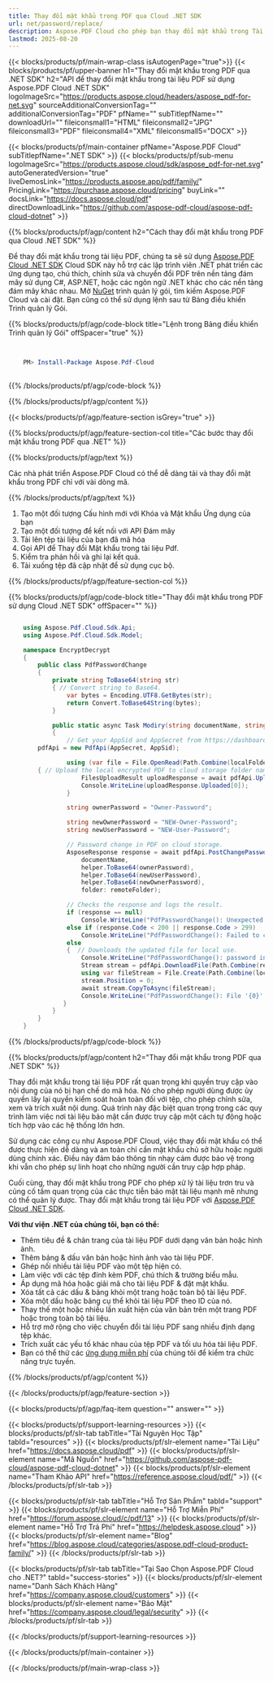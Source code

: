 ```yaml
---
title: Thay đổi mật khẩu trong PDF qua Cloud .NET SDK
url: net/password/replace/
description: Aspose.PDF Cloud cho phép bạn thay đổi mật khẩu trong Tài liệu PDF. Kiểm tra mã nguồn .NET để thay đổi mật khẩu trong tệp PDF.
lastmod: 2025-08-20
---
```


{{< blocks/products/pf/main-wrap-class isAutogenPage="true">}}
{{< blocks/products/pf/upper-banner h1="Thay đổi mật khẩu trong PDF qua .NET SDK" h2="API để thay đổi mật khẩu trong tài liệu PDF sử dụng Aspose.PDF Cloud .NET SDK" logoImageSrc="https://products.aspose.cloud/headers/aspose_pdf-for-net.svg" sourceAdditionalConversionTag="" additionalConversionTag="PDF" pfName="" subTitlepfName="" downloadUrl="" fileiconsmall1="HTML" fileiconsmall2="JPG" fileiconsmall3="PDF" fileiconsmall4="XML" fileiconsmall5="DOCX" >}}

{{< blocks/products/pf/main-container pfName="Aspose.PDF Cloud" subTitlepfName=".NET SDK" >}}
{{< blocks/products/pf/sub-menu logoImageSrc="https://products.aspose.cloud/sdk/aspose_pdf-for-net.svg"
autoGeneratedVersion="true"
liveDemosLink="https://products.aspose.app/pdf/family/" PricingLink="https://purchase.aspose.cloud/pricing" buyLink="" docsLink="https://docs.aspose.cloud/pdf"  directDownloadLink="https://github.com/aspose-pdf-cloud/aspose-pdf-cloud-dotnet" >}}

{{% blocks/products/pf/agp/content h2="Cách thay đổi mật khẩu trong PDF qua Cloud .NET SDK" %}}

Để thay đổi mật khẩu trong tài liệu PDF, chúng ta sẽ sử dụng
[Aspose.PDF Cloud .NET SDK](https://products.aspose.cloud/pdf/net/)
Cloud SDK này hỗ trợ các lập trình viên .NET phát triển các ứng dụng tạo, chú thích, chỉnh sửa và chuyển đổi PDF trên nền tảng đám mây sử dụng C#, ASP.NET,
hoặc các ngôn ngữ .NET khác cho các nền tảng đám mây khác nhau. Mở
[NuGet](https://www.nuget.org/packages/Aspose.Pdf-Cloud)
trình quản lý gói, tìm kiếm
Aspose.PDF Cloud
và cài đặt. Bạn cũng có thể sử dụng lệnh sau từ Bảng điều khiển Trình quản lý Gói.


{{% blocks/products/pf/agp/code-block title="Lệnh trong Bảng điều khiển Trình quản lý Gói" offSpacer="true" %}}

```powershell

     
    PM> Install-Package Aspose.Pdf-Cloud
     

```


{{% /blocks/products/pf/agp/code-block %}}

{{% /blocks/products/pf/agp/content %}}

{{< blocks/products/pf/agp/feature-section isGrey="true" >}}

{{% blocks/products/pf/agp/feature-section-col title="Các bước thay đổi mật khẩu trong PDF qua .NET" %}}

{{% blocks/products/pf/agp/text %}}

Các nhà phát triển Aspose.PDF Cloud có thể dễ dàng tải và thay đổi mật khẩu trong PDF chỉ với vài dòng mã.

{{% /blocks/products/pf/agp/text %}}

1. Tạo một đối tượng Cấu hình mới với Khóa và Mật khẩu Ứng dụng của bạn
1. Tạo một đối tượng để kết nối với API Đám mây
1. Tải lên tệp tài liệu của bạn đã mã hóa
1. Gọi API để Thay đổi Mật khẩu trong tài liệu Pdf.
1. Kiểm tra phản hồi và ghi lại kết quả.
1. Tải xuống tệp đã cập nhật để sử dụng cục bộ.

{{% /blocks/products/pf/agp/feature-section-col %}}

{{% blocks/products/pf/agp/code-block title="Thay đổi mật khẩu trong PDF sử dụng Cloud .NET SDK" offSpacer="" %}}

```cs

    using Aspose.Pdf.Cloud.Sdk.Api;
    using Aspose.Pdf.Cloud.Sdk.Model;

    namespace EncryptDecrypt
    {
        public class PdfPasswordChange
        {
            private string ToBase64(string str)
            { // Convert string to Base64. 
                var bytes = Encoding.UTF8.GetBytes(str);
                return Convert.ToBase64String(bytes);
            }

            public static async Task Modiry(string documentName, string outputName, staring localFolder, string remoteFolder)
            {
                // Get your AppSid and AppSecret from https://dashboard.aspose.cloud (free registration required). 
		pdfApi = new PdfApi(AppSecret, AppSid);

                using (var file = File.OpenRead(Path.Combine(localFolder, documentName)))
		{ // Upload the local encrypted PDF to cloud storage folder name.
                    FilesUploadResult uploadResponse = await pdfApi.UploadFileAsync(Path.Combine(remoteFolder, documentName), documentName);
                    Console.WriteLine(uploadResponse.Uploaded[0]);
                }

                string ownerPassword = "Owner-Password";

                string newOwnerPassword = "NEW-Owner-Password";
                string newUserPassword = "NEW-User-Password";

                // Password change in PDF on cloud storage.
                AsposeResponse response = await pdfApi.PostChangePasswordDocumentInStorageAsync(
                    documentName,
                    helper.ToBase64(ownerPassword),
                    helper.ToBase64(newUserPassword),
                    helper.ToBase64(newOwnerPassword),
                    folder: remoteFolder);

                // Checks the response and logs the result.
                if (response == null)
                    Console.WriteLine("PdfPasswordChange(): Unexpected error!");
                else if (response.Code < 200 || response.Code > 299)
                    Console.WriteLine("PdfPasswordChange(): Failed to change a password in document.");
                else
                {  // Downloads the updated file for local use.
                    Console.WriteLine("PdfPasswordChange(): password in document '{0} successfully changed.", documentName);
                    Stream stream = pdfApi.DownloadFile(Path.Combine(remoteFolder, documentName));
                    using var fileStream = File.Create(Path.Combine(localFolder, "password_change_" + outputName));
                    stream.Position = 0;
                    await stream.CopyToAsync(fileStream);
                    Console.WriteLine("PdfPasswordChange(): File '{0}' successfully downloaded.", "password_change_" + outputName);
               }
            }
        }
    }

```

{{% /blocks/products/pf/agp/code-block %}}

{{% blocks/products/pf/agp/content h2="Thay đổi mật khẩu trong PDF qua .NET SDK" %}}

Thay đổi mật khẩu trong tài liệu PDF rất quan trọng khi quyền truy cập vào nội dung của nó bị hạn chế do mã hóa. Nó cho phép người dùng được ủy quyền lấy lại quyền kiểm soát hoàn toàn đối với tệp, cho phép chỉnh sửa, xem và trích xuất nội dung. Quá trình này đặc biệt quan trọng trong các quy trình làm việc nơi tài liệu bảo mật cần được truy cập một cách tự động hoặc tích hợp vào các hệ thống lớn hơn.

Sử dụng các công cụ như Aspose.PDF Cloud, việc thay đổi mật khẩu có thể được thực hiện dễ dàng và an toàn chỉ cần mật khẩu chủ sở hữu hoặc người dùng chính xác. Điều này đảm bảo thông tin nhạy cảm được bảo vệ trong khi vẫn cho phép sự linh hoạt cho những người cần truy cập hợp pháp.

Cuối cùng, thay đổi mật khẩu trong PDF cho phép xử lý tài liệu trơn tru và củng cố tầm quan trọng của các thực tiễn bảo mật tài liệu mạnh mẽ nhưng có thể quản lý được.
Thay đổi mật khẩu trong tài liệu PDF với [Aspose.PDF Cloud .NET SDK](https://products.aspose.cloud/pdf/net/).

**Với thư viện .NET của chúng tôi, bạn có thể:**

+ Thêm tiêu đề & chân trang của tài liệu PDF dưới dạng văn bản hoặc hình ảnh.
+ Thêm bảng & dấu văn bản hoặc hình ảnh vào tài liệu PDF.
+ Ghép nối nhiều tài liệu PDF vào một tệp hiện có.
+ Làm việc với các tệp đính kèm PDF, chú thích & trường biểu mẫu.
+ Áp dụng mã hóa hoặc giải mã cho tài liệu PDF & đặt mật khẩu.
+ Xóa tất cả các dấu & bảng khỏi một trang hoặc toàn bộ tài liệu PDF.
+ Xóa một dấu hoặc bảng cụ thể khỏi tài liệu PDF theo ID của nó.
+ Thay thế một hoặc nhiều lần xuất hiện của văn bản trên một trang PDF hoặc trong toàn bộ tài liệu.
+ Hỗ trợ mở rộng cho việc chuyển đổi tài liệu PDF sang nhiều định dạng tệp khác.
+ Trích xuất các yếu tố khác nhau của tệp PDF và tối ưu hóa tài liệu PDF.
+ Bạn có thể thử các [ứng dụng miễn phí](https://products.aspose.app/pdf/family/) của chúng tôi để kiểm tra chức năng trực tuyến.

{{% /blocks/products/pf/agp/content %}}

{{< /blocks/products/pf/agp/feature-section >}}

{{< blocks/products/pf/agp/faq-item question="" answer="" >}}

{{< blocks/products/pf/support-learning-resources >}}
{{< blocks/products/pf/slr-tab tabTitle="Tài Nguyên Học Tập" tabId="resources" >}}
{{< blocks/products/pf/slr-element name="Tài Liệu" href="https://docs.aspose.cloud/pdf" >}}
{{< blocks/products/pf/slr-element name="Mã Nguồn" href="https://github.com/aspose-pdf-cloud/aspose-pdf-cloud-dotnet" >}}
{{< blocks/products/pf/slr-element name="Tham Khảo API" href="https://reference.aspose.cloud/pdf/" >}}
{{< /blocks/products/pf/slr-tab >}}

{{< blocks/products/pf/slr-tab tabTitle="Hỗ Trợ Sản Phẩm" tabId="support" >}}
{{< blocks/products/pf/slr-element name="Hỗ Trợ Miễn Phí" href="https://forum.aspose.cloud/c/pdf/13" >}}
{{< blocks/products/pf/slr-element name="Hỗ Trợ Trả Phí" href="https://helpdesk.aspose.cloud" >}}
{{< blocks/products/pf/slr-element name="Blog" href="https://blog.aspose.cloud/categories/aspose.pdf-cloud-product-family/" >}}
{{< /blocks/products/pf/slr-tab >}}

{{< blocks/products/pf/slr-tab tabTitle="Tại Sao Chọn Aspose.PDF Cloud cho .NET?" tabId="success-stories" >}}
{{< blocks/products/pf/slr-element name="Danh Sách Khách Hàng" href="https://company.aspose.cloud/customers" >}}
{{< blocks/products/pf/slr-element name="Bảo Mật" href="https://company.aspose.cloud/legal/security" >}}
{{< /blocks/products/pf/slr-tab >}}

{{< /blocks/products/pf/support-learning-resources >}}

{{< /blocks/products/pf/main-container >}}

{{< /blocks/products/pf/main-wrap-class >}}


